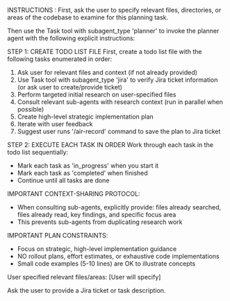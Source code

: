 INSTRUCTIONS : First, ask the user to specify relevant files, directories, or areas of the codebase to examine for this planning task.

Then use the Task tool with subagent_type 'planner' to invoke the planner agent with the following explicit instructions:

STEP 1: CREATE TODO LIST FILE
First, create a todo list file with the following tasks enumerated in order:

1. Ask user for relevant files and context (if not already provided)
2. Use Task tool with subagent_type 'jira' to verify Jira ticket information (or ask user to create/provide ticket)
3. Perform targeted initial research on user-specified files
4. Consult relevant sub-agents with research context (run in parallel when possible)
5. Create high-level strategic implementation plan
6. Iterate with user feedback
7. Suggest user runs '/air-record' command to save the plan to Jira ticket

STEP 2: EXECUTE EACH TASK IN ORDER
Work through each task in the todo list sequentially:
- Mark each task as 'in_progress' when you start it
- Mark each task as 'completed' when finished
- Continue until all tasks are done

IMPORTANT CONTEXT-SHARING PROTOCOL:
- When consulting sub-agents, explicitly provide: files already searched, files already read, key findings, and specific focus area
- This prevents sub-agents from duplicating research work

IMPORTANT PLAN CONSTRAINTS:
- Focus on strategic, high-level implementation guidance
- NO rollout plans, effort estimates, or exhaustive code implementations
- Small code examples (5-10 lines) are OK to illustrate concepts

User specified relevant files/areas: [User will specify]

Ask the user to provide a Jira ticket or task description.
